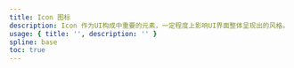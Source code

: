 ```yaml
---
title: Icon 图标
description: Icon 作为UI构成中重要的元素，一定程度上影响UI界面整体呈现出的风格。
usage: { title: '', description: '' }
spline: base
toc: true
---
```

